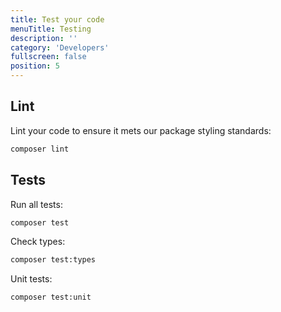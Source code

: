 ```yaml
---
title: Test your code
menuTitle: Testing
description: ''
category: 'Developers'
fullscreen: false
position: 5
---
```



## Lint

Lint your code to ensure it mets our package styling standards:
```bash
composer lint
```
## Tests

Run all tests:
```bash
composer test
```

Check types:
```bash
composer test:types
```

Unit tests:
```bash
composer test:unit
```
